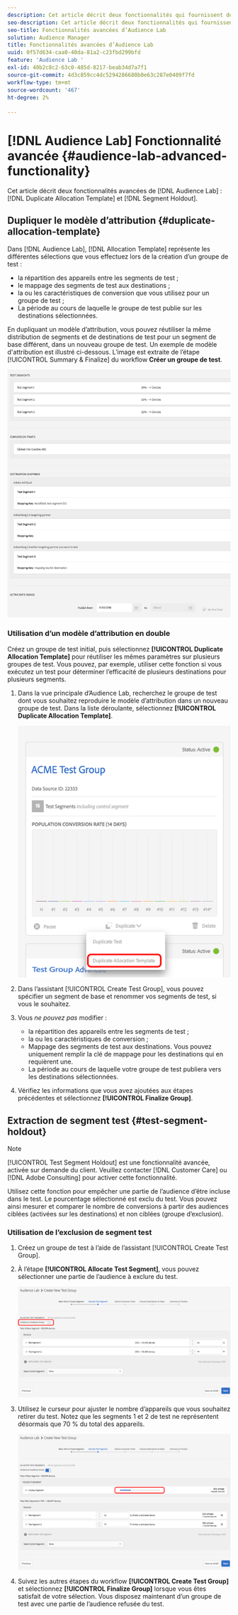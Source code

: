 ```yaml
---
description: Cet article décrit deux fonctionnalités qui fournissent des fonctionnalités avancées pour le modèle d’attribution en double d’Audience Lab et l’exclusion de segments.
seo-description: Cet article décrit deux fonctionnalités qui fournissent des fonctionnalités avancées pour le modèle d’attribution en double d’Audience Lab et l’exclusion de segments.
seo-title: Fonctionnalités avancées d’Audience Lab
solution: Audience Manager
title: Fonctionnalités avancées d’Audience Lab
uuid: 0f57d634-caa0-40da-81a2-c23fbd299bfd
feature: 'Audience Lab '
exl-id: 40b2c8c2-63c0-485d-8217-beab34d7a7f1
source-git-commit: 4d3c859cc4dc5294286680b0e63c287e0409f7fd
workflow-type: tm+mt
source-wordcount: '467'
ht-degree: 2%

---
```


# [!DNL Audience Lab] Fonctionnalité avancée {#audience-lab-advanced-functionality}

Cet article décrit deux fonctionnalités avancées de [!DNL Audience Lab] : [!DNL Duplicate Allocation Template] et [!DNL Segment Holdout].

## Dupliquer le modèle d’attribution {#duplicate-allocation-template}

<!-- 
<p>The <b>Allocation Template</b> represents how you split a test group into test segments and the way the test segments are mapped to destinations. </p>
 -->

Dans [!DNL Audience Lab], [!DNL Allocation Template] représente les différentes sélections que vous effectuez lors de la création d’un groupe de test :

* la répartition des appareils entre les segments de test ;
* le mappage des segments de test aux destinations ;
* la ou les caractéristiques de conversion que vous utilisez pour un groupe de test ;
* La période au cours de laquelle le groupe de test publie sur les destinations sélectionnées.

En dupliquant un modèle d’attribution, vous pouvez réutiliser la même distribution de segments et de destinations de test pour un segment de base différent, dans un nouveau groupe de test. Un exemple de modèle d&#39;attribution est illustré ci-dessous. L’image est extraite de l’étape [!UICONTROL Summary & Finalize] du workflow **Créer un groupe de test**.

![](assets/allocation_template_3.png)

<!--
With the option to duplicate allocation templates, you can increase your productivity when running multivariate tests as part of multivariate campaigns.
-->

### Utilisation d’un modèle d’attribution en double

Créez un groupe de test initial, puis sélectionnez **[!UICONTROL Duplicate Allocation Template]** pour réutiliser les mêmes paramètres sur plusieurs groupes de test. Vous pouvez, par exemple, utiliser cette fonction si vous exécutez un test pour déterminer l’efficacité de plusieurs destinations pour plusieurs segments.

1. Dans la vue principale d’Audience Lab, recherchez le groupe de test dont vous souhaitez reproduire le modèle d’attribution dans un nouveau groupe de test. Dans la liste déroulante, sélectionnez **[!UICONTROL Duplicate Allocation Template]**.

   ![](assets/duplicate-allocation-template.png)

2. Dans l’assistant [!UICONTROL Create Test Group], vous pouvez spécifier un segment de base et renommer vos segments de test, si vous le souhaitez.
3. Vous *ne pouvez pas* modifier :

   * la répartition des appareils entre les segments de test ;
   * la ou les caractéristiques de conversion ;
   * Mappage des segments de test aux destinations. Vous pouvez uniquement remplir la clé de mappage pour les destinations qui en requièrent une.
   * La période au cours de laquelle votre groupe de test publiera vers les destinations sélectionnées.

4. Vérifiez les informations que vous avez ajoutées aux étapes précédentes et sélectionnez **[!UICONTROL Finalize Group]**.

## Extraction de segment test {#test-segment-holdout}

>[!NOTE]
>
>[!UICONTROL Test Segment Holdout] est une fonctionnalité avancée, activée sur demande du client. Veuillez contacter [!DNL Customer Care] ou [!DNL Adobe Consulting] pour activer cette fonctionnalité.

Utilisez cette fonction pour empêcher une partie de l’audience d’être incluse dans le test. Le pourcentage sélectionné est exclu du test. Vous pouvez ainsi mesurer et comparer le nombre de conversions à partir des audiences ciblées (activées sur les destinations) et non ciblées (groupe d’exclusion).

<!--
<p>Note that this option is different to the control segment because it subtracts the percentage ................. You can withhold an audience group and still use a control segment. </p>
-->

### Utilisation de l’exclusion de segment test

1. Créez un groupe de test à l’aide de l’assistant [!UICONTROL Create Test Group].
1. À l’étape **[!UICONTROL Allocate Test Segment]**, vous pouvez sélectionner une partie de l’audience à exclure du test.

   ![Élément de liste](assets/test-segment-holdout.png)

1. Utilisez le curseur pour ajuster le nombre d’appareils que vous souhaitez retirer du test. Notez que les segments 1 et 2 de test ne représentent désormais que 70 % du total des appareils.

   ![](assets/test-segment-holdout-selected.png)

1. Suivez les autres étapes du workflow **[!UICONTROL Create Test Group]** et sélectionnez **[!UICONTROL Finalize Group]** lorsque vous êtes satisfait de votre sélection. Vous disposez maintenant d’un groupe de test avec une partie de l’audience refusée du test.
